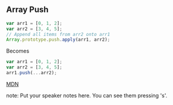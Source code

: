 ##  Array Push

```javascript
var arr1 = [0, 1, 2];
var arr2 = [3, 4, 5];
// Append all items from arr2 onto arr1
Array.prototype.push.apply(arr1, arr2);
```

Becomes

```javascript
var arr1 = [0, 1, 2];
var arr2 = [3, 4, 5];
arr1.push(...arr2);
```
[MDN](https://developer.mozilla.org/en-US/docs/Web/JavaScript/Reference/Operators/Spread_operator)

note:
    Put your speaker notes here.
    You can see them pressing 's'.
